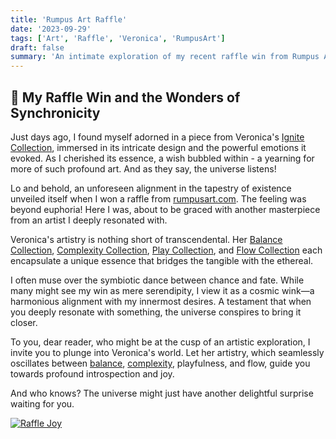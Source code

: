 ```yaml
---
title: 'Rumpus Art Raffle'
date: '2023-09-29'
tags: ['Art', 'Raffle', 'Veronica', 'RumpusArt']
draft: false
summary: 'An intimate exploration of my recent raffle win from Rumpus Art and the profound resonance of Veronicas artistry.'
---
```


## 🎉 My Raffle Win and the Wonders of Synchronicity

Just days ago, I found myself adorned in a piece from Veronica's [Ignite Collection](https://rumpusart.myshopify.com/collections/ignite-collection), immersed in its intricate design and the powerful emotions it evoked. As I cherished its essence, a wish bubbled within - a yearning for more of such profound art. And as they say, the universe listens!

Lo and behold, an unforeseen alignment in the tapestry of existence unveiled itself when I won a raffle from [rumpusart.com](https://rumpusart.com/). The feeling was beyond euphoria! Here I was, about to be graced with another masterpiece from an artist I deeply resonated with.

Veronica's artistry is nothing short of transcendental. Her [Balance Collection](https://rumpusart.myshopify.com/collections/balance-collection), [Complexity Collection](https://rumpusart.myshopify.com/collections/complexity), [Play Collection](https://rumpusart.myshopify.com/collections/play-collection), and [Flow Collection](https://rumpusart.myshopify.com/collections/flow-collection) each encapsulate a unique essence that bridges the tangible with the ethereal.

I often muse over the symbiotic dance between chance and fate. While many might see my win as mere serendipity, I view it as a cosmic wink—a harmonious alignment with my innermost desires. A testament that when you deeply resonate with something, the universe conspires to bring it closer.

To you, dear reader, who might be at the cusp of an artistic exploration, I invite you to plunge into Veronica's world. Let her artistry, which seamlessly oscillates between [balance](https://rumpusart.myshopify.com/collections/balance-collection), [complexity](https://rumpusart.myshopify.com/collections/complexity), playfulness, and flow, guide you towards profound introspection and joy.

And who knows? The universe might just have another delightful surprise waiting for you.

[![Raffle Joy](/img/rumpus.webp)](https://rumpusart.com/)
